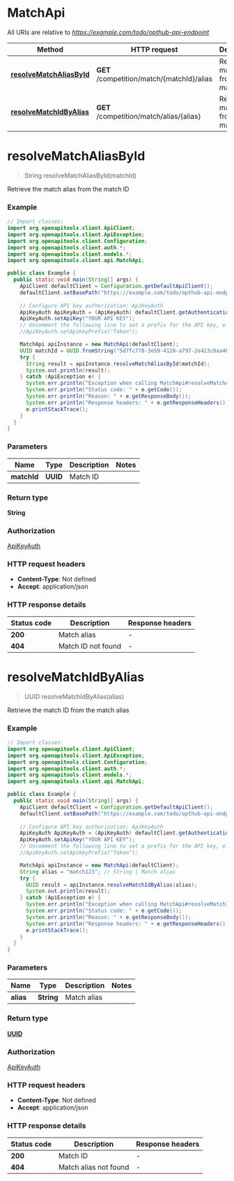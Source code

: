 # MatchApi

All URIs are relative to *https://example.com/todo/opthub-api-endpoint*

| Method | HTTP request | Description |
|------------- | ------------- | -------------|
| [**resolveMatchAliasById**](MatchApi.md#resolveMatchAliasById) | **GET** /competition/match/{matchId}/alias | Retrieve the match alias from the match ID |
| [**resolveMatchIdByAlias**](MatchApi.md#resolveMatchIdByAlias) | **GET** /competition/match/alias/{alias} | Retrieve the match ID from the match alias |


<a id="resolveMatchAliasById"></a>
# **resolveMatchAliasById**
> String resolveMatchAliasById(matchId)

Retrieve the match alias from the match ID

### Example
```java
// Import classes:
import org.openapitools.client.ApiClient;
import org.openapitools.client.ApiException;
import org.openapitools.client.Configuration;
import org.openapitools.client.auth.*;
import org.openapitools.client.models.*;
import org.openapitools.client.api.MatchApi;

public class Example {
  public static void main(String[] args) {
    ApiClient defaultClient = Configuration.getDefaultApiClient();
    defaultClient.setBasePath("https://example.com/todo/opthub-api-endpoint");
    
    // Configure API key authorization: ApiKeyAuth
    ApiKeyAuth ApiKeyAuth = (ApiKeyAuth) defaultClient.getAuthentication("ApiKeyAuth");
    ApiKeyAuth.setApiKey("YOUR API KEY");
    // Uncomment the following line to set a prefix for the API key, e.g. "Token" (defaults to null)
    //ApiKeyAuth.setApiKeyPrefix("Token");

    MatchApi apiInstance = new MatchApi(defaultClient);
    UUID matchId = UUID.fromString("5d7fc778-3e59-4128-a797-2e423c0aa461"); // UUID | Match ID
    try {
      String result = apiInstance.resolveMatchAliasById(matchId);
      System.out.println(result);
    } catch (ApiException e) {
      System.err.println("Exception when calling MatchApi#resolveMatchAliasById");
      System.err.println("Status code: " + e.getCode());
      System.err.println("Reason: " + e.getResponseBody());
      System.err.println("Response headers: " + e.getResponseHeaders());
      e.printStackTrace();
    }
  }
}
```

### Parameters

| Name | Type | Description  | Notes |
|------------- | ------------- | ------------- | -------------|
| **matchId** | **UUID**| Match ID | |

### Return type

**String**

### Authorization

[ApiKeyAuth](../README.md#ApiKeyAuth)

### HTTP request headers

 - **Content-Type**: Not defined
 - **Accept**: application/json

### HTTP response details
| Status code | Description | Response headers |
|-------------|-------------|------------------|
| **200** | Match alias |  -  |
| **404** | Match ID not found |  -  |

<a id="resolveMatchIdByAlias"></a>
# **resolveMatchIdByAlias**
> UUID resolveMatchIdByAlias(alias)

Retrieve the match ID from the match alias

### Example
```java
// Import classes:
import org.openapitools.client.ApiClient;
import org.openapitools.client.ApiException;
import org.openapitools.client.Configuration;
import org.openapitools.client.auth.*;
import org.openapitools.client.models.*;
import org.openapitools.client.api.MatchApi;

public class Example {
  public static void main(String[] args) {
    ApiClient defaultClient = Configuration.getDefaultApiClient();
    defaultClient.setBasePath("https://example.com/todo/opthub-api-endpoint");
    
    // Configure API key authorization: ApiKeyAuth
    ApiKeyAuth ApiKeyAuth = (ApiKeyAuth) defaultClient.getAuthentication("ApiKeyAuth");
    ApiKeyAuth.setApiKey("YOUR API KEY");
    // Uncomment the following line to set a prefix for the API key, e.g. "Token" (defaults to null)
    //ApiKeyAuth.setApiKeyPrefix("Token");

    MatchApi apiInstance = new MatchApi(defaultClient);
    String alias = "match123"; // String | Match alias
    try {
      UUID result = apiInstance.resolveMatchIdByAlias(alias);
      System.out.println(result);
    } catch (ApiException e) {
      System.err.println("Exception when calling MatchApi#resolveMatchIdByAlias");
      System.err.println("Status code: " + e.getCode());
      System.err.println("Reason: " + e.getResponseBody());
      System.err.println("Response headers: " + e.getResponseHeaders());
      e.printStackTrace();
    }
  }
}
```

### Parameters

| Name | Type | Description  | Notes |
|------------- | ------------- | ------------- | -------------|
| **alias** | **String**| Match alias | |

### Return type

[**UUID**](UUID.md)

### Authorization

[ApiKeyAuth](../README.md#ApiKeyAuth)

### HTTP request headers

 - **Content-Type**: Not defined
 - **Accept**: application/json

### HTTP response details
| Status code | Description | Response headers |
|-------------|-------------|------------------|
| **200** | Match ID |  -  |
| **404** | Match alias not found |  -  |

